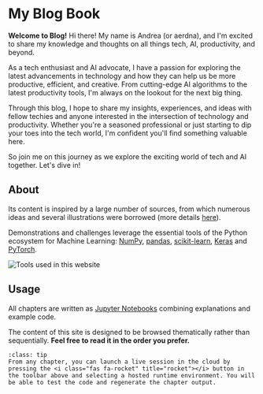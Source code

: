 # My Blog Book

**Welcome to Blog!**
Hi there! My name is Andrea (or aerdna), and I'm excited to share my knowledge and thoughts on all things tech, AI, productivity, and beyond.

As a tech enthusiast and AI advocate, I have a passion for exploring the latest advancements in technology and how they can help us be more productive, efficient, and creative. From cutting-edge AI algorithms to the latest productivity tools, I'm always on the lookout for the next big thing.

Through this blog, I hope to share my insights, experiences, and ideas with fellow techies and anyone interested in the intersection of technology and productivity. Whether you're a seasoned professional or just starting to dip your toes into the tech world, I'm confident you'll find something valuable here.

So join me on this journey as we explore the exciting world of tech and AI together. Let's dive in!
## About

Its content is inspired by a large number of sources, from which numerous ideas and several illustrations were borrowed (more details [here](./reference/acknowledgments.md)).


Demonstrations and challenges leverage the essential tools of the Python ecosystem for Machine Learning: [NumPy](https://numpy.org/), [pandas](https://pandas.pydata.org/), [scikit-learn](https://scikit-learn.org), [Keras](https://keras.io/) and [PyTorch](https://pytorch.org/).

![Tools used in this website](images/python_ecosystem.png)

## Usage

All chapters are written as [Jupyter Notebooks](https://jupyter.org/) combining explanations and example code. 

The content of this site is designed to be browsed thematically rather than sequentially. **Feel free to read it in the order you prefer.**

```{admonition} Interactivity
:class: tip
From any chapter, you can launch a live session in the cloud by pressing the <i class="fas fa-rocket" title="rocket"></i> button in the toolbar above and selecting a hosted runtime environment. You will be able to test the code and regenerate the chapter output.
```
